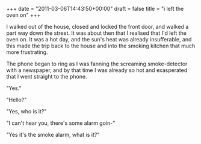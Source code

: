 +++
date = "2011-03-06T14:43:50+00:00"
draft = false
title = "i left the oven on"
+++
<p>I walked out of the house, closed and locked the front door, and walked a part way down the street. It was about then that I realised that I'd left the oven on. It was a hot day, and the sun's heat was already insufferable, and this made the trip back to the house and into the smoking kitchen that much more frustrating.</p>&#13;
<p>The phone began to ring as I was fanning the screaming smoke-detector with a newspaper, and by that time I was already so hot and exasperated that I went straight to the phone.</p>&#13;
<p>"Yes."</p>&#13;
<p>"Hello?"</p>&#13;
<p>"Yes, who is it?"</p>&#13;
<p>"I can't hear you, there's some alarm goin-"</p>&#13;
<p>"Yes it's the smoke alarm, what is it?"</p> 
